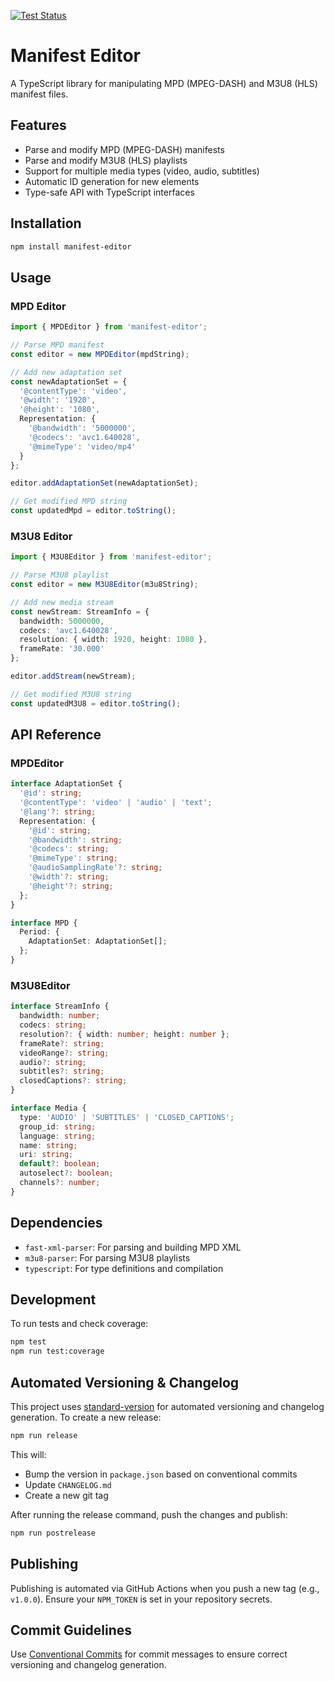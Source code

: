 [![Test Status](https://github.com/your-username/video-manifest-parser/actions/workflows/test.yml/badge.svg)](https://github.com/your-username/video-manifest-parser/actions/workflows/test.yml)

# Manifest Editor

A TypeScript library for manipulating MPD (MPEG-DASH) and M3U8 (HLS) manifest files.

## Features

- Parse and modify MPD (MPEG-DASH) manifests
- Parse and modify M3U8 (HLS) playlists
- Support for multiple media types (video, audio, subtitles)
- Automatic ID generation for new elements
- Type-safe API with TypeScript interfaces

## Installation

```bash
npm install manifest-editor
```

## Usage

### MPD Editor

```typescript
import { MPDEditor } from 'manifest-editor';

// Parse MPD manifest
const editor = new MPDEditor(mpdString);

// Add new adaptation set
const newAdaptationSet = {
  '@contentType': 'video',
  '@width': '1920',
  '@height': '1080',
  Representation: {
    '@bandwidth': '5000000',
    '@codecs': 'avc1.640028',
    '@mimeType': 'video/mp4'
  }
};

editor.addAdaptationSet(newAdaptationSet);

// Get modified MPD string
const updatedMpd = editor.toString();
```

### M3U8 Editor

```typescript
import { M3U8Editor } from 'manifest-editor';

// Parse M3U8 playlist
const editor = new M3U8Editor(m3u8String);

// Add new media stream
const newStream: StreamInfo = {
  bandwidth: 5000000,
  codecs: 'avc1.640028',
  resolution: { width: 1920, height: 1080 },
  frameRate: '30.000'
};

editor.addStream(newStream);

// Get modified M3U8 string
const updatedM3U8 = editor.toString();
```

## API Reference

### MPDEditor

```typescript
interface AdaptationSet {
  '@id': string;
  '@contentType': 'video' | 'audio' | 'text';
  '@lang'?: string;
  Representation: {
    '@id': string;
    '@bandwidth': string;
    '@codecs': string;
    '@mimeType': string;
    '@audioSamplingRate'?: string;
    '@width'?: string;
    '@height'?: string;
  };
}

interface MPD {
  Period: {
    AdaptationSet: AdaptationSet[];
  };
}
```

### M3U8Editor

```typescript
interface StreamInfo {
  bandwidth: number;
  codecs: string;
  resolution?: { width: number; height: number };
  frameRate?: string;
  videoRange?: string;
  audio?: string;
  subtitles?: string;
  closedCaptions?: string;
}

interface Media {
  type: 'AUDIO' | 'SUBTITLES' | 'CLOSED_CAPTIONS';
  group_id: string;
  language: string;
  name: string;
  uri: string;
  default?: boolean;
  autoselect?: boolean;
  channels?: number;
}
```

## Dependencies

- `fast-xml-parser`: For parsing and building MPD XML
- `m3u8-parser`: For parsing M3U8 playlists
- `typescript`: For type definitions and compilation

## Development

To run tests and check coverage:

```bash
npm test
npm run test:coverage
```

## Automated Versioning & Changelog

This project uses [standard-version](https://github.com/conventional-changelog/standard-version) for automated versioning and changelog generation. To create a new release:

```bash
npm run release
```

This will:
- Bump the version in `package.json` based on conventional commits
- Update `CHANGELOG.md`
- Create a new git tag

After running the release command, push the changes and publish:

```bash
npm run postrelease
```

## Publishing

Publishing is automated via GitHub Actions when you push a new tag (e.g., `v1.0.0`). Ensure your `NPM_TOKEN` is set in your repository secrets.

## Commit Guidelines

Use [Conventional Commits](https://www.conventionalcommits.org/) for commit messages to ensure correct versioning and changelog generation.
